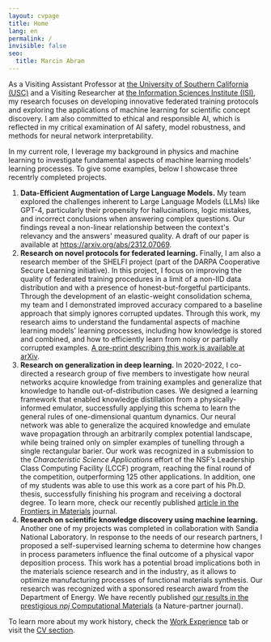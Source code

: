 ```yaml
---
layout: cvpage
title: Home
lang: en
permalink: /
invisible: false
seo:
  title: Marcin Abram
---
```


As a Visiting Assistant Professor at <a href="https://dornsife.usc.edu/">the University of Southern California (USC)</a> and a Visiting Researcher at <a href="https://www.isi.edu/ai/">the Information Sciences Institute (ISI)</a>, my research focuses on developing innovative federated training protocols and exploring the applications of machine learning for scientific concept discovery. I am also committed to ethical and responsible AI, which is reflected in my critical examination of AI safety, model robustness, and methods for neural network interpretability.

In my current role, I leverage my background in physics and machine learning to investigate fundamental aspects of machine learning models' learning processes. To give some examples, below I showcase three recentrly completed projects.
 1. **Data-Efficient Augmentation of Large Language Models.**
 My team explored the challenges inherent to Large Language Models (LLMs) like GPT-4, particularly their propensity for hallucinations, logic mistakes, and incorrect conclusions when answering complex questions. Our findings reveal a non-linear relationship between the context's relevancy and the answers' measured quality. A draft of our paper is available at <a href="https://arxiv.org/abs/2312.07069">https://arxiv.org/abs/2312.07069</a>.
 2. **Research on novel protocols for federated learning.**
 Finally, I am also a research member of the SHELFI project (part of the DARPA Cooperative Secure Learning initiative). In this project, I focus on improving the quality of federated training procedures in a limit of a non-IID data distribution and with a presence of honest-but-forgetful participants. Through the development of an elastic-weight consolidation schema, my team and I demonstrated improved accuracy compared to a baseline approach that simply ignores corrupted updates. Through this work, my research aims to understand the fundamental aspects of machine learning models' learning processes, including how knowledge is stored and combined, and how to efficiently learn from noisy or partially corrupted examples. <a href="https://arxiv.org/abs/2205.01184">A pre-print describing this work is available at arXiv</a>.
 3. **Research on generalization in deep learning.** 
 In 2020-2022, I co-directed a research group of five members to investigate how neural networks acquire knowledge from training examples and generalize that knowledge to handle out-of-distribution cases. We designed a learning framework that enabled knowledge distillation from a physically-informed emulator, successfully applying this schema to learn the general rules of one-dimensional quantum dynamics. Our neural network was able to generalize the acquired knowledge and emulate wave propagation through an arbitrarily complex potential landscape, while being trained only on simpler examples of tunelling through a single rectangular barier. Our work was recognized in a submission to the <i>Characteristic Science Applications</i> effort of the NSF’s Leadership Class Computing Facility (LCCF) program, reaching the final round of the competition, outperforming 125 other applications. In addition, one of my students was able to use this work as a core part of his Ph.D. thesis, successfully finishing his program and receiving a doctoral degree. To learn more, check our recently published <a href="https://doi.org/10.3389/fmats.2022.1060744">article in the Frontiers in Materials</a> journal.
 4. **Research on scientific knowledge discovery using machine learning.**
 Another one of my projects was completed in collaboration with Sandia National Laboratory. In response to the needs of our research partners, I proposed a self-supervised learning schema to determine how changes in process parameters influence the final outcome of a physical vapor deposition process. This work has a potential broad implications both in the materials science research and in the industry, as it allows to optimize manufacturing processes of functional materials synthesis. Our research was recognized with a sponsored research award from the Department of Energy. We have recently published <a href="https://www.nature.com/articles/s41524-022-00889-2">our results in the prestigious _npj_ Computational Materials</a> (a Nature-partner journal).

To learn more about my work history, check the <a href="../experience">Work Experience</a> tab or visit the <a href="../CV">CV section</a>.

